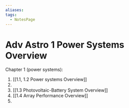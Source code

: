 ```yaml
---
aliases: 
tags:
  - NotesPage
---
```


# Adv Astro 1 Power Systems Overview

Chapter 1 (power systems):
1) [[1.1, 1.2 Power systems Overview]]
2) 
3) [[1.3 Photovoltaic-Battery System Overview]]
4) [[1.4 Array Performance Overview]]
5) 